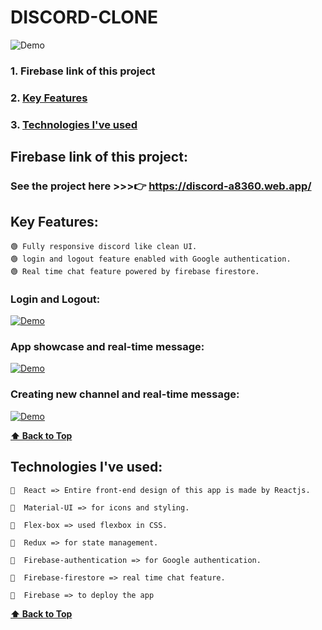# DISCORD-CLONE

![Demo](https://user-images.githubusercontent.com/46050946/122202940-29c64d00-cebb-11eb-944c-a4657ca7d40d.png)

### 1. Firebase link of this project
### 2. [Key Features](#key-features) 
### 3. [Technologies I've used](#technologies-ive-used)
 

## Firebase link of this project:  
   ### See the project here >>>👉   https://discord-a8360.web.app/

## Key Features:

    🟢 Fully responsive discord like clean UI.
    🟢 login and logout feature enabled with Google authentication.
    🟢 Real time chat feature powered by firebase firestore. 
  
  ### Login and Logout:
  
  [![Demo](https://user-images.githubusercontent.com/46050946/122202940-29c64d00-cebb-11eb-944c-a4657ca7d40d.png)](https://user-images.githubusercontent.com/46050946/121813575-3021b280-cc8a-11eb-9e41-5533a78b4423.mp4)
  
  ### App showcase and real-time message:
  
  [![Demo](https://user-images.githubusercontent.com/46050946/122202940-29c64d00-cebb-11eb-944c-a4657ca7d40d.png)](https://user-images.githubusercontent.com/46050946/122202354-9b51cb80-ceba-11eb-9a60-d282de73bda6.mp4)
  
  ### Creating new channel and real-time message:
  
  [![Demo](https://user-images.githubusercontent.com/46050946/122202940-29c64d00-cebb-11eb-944c-a4657ca7d40d.png)](https://user-images.githubusercontent.com/46050946/122202801-026f8000-cebb-11eb-849a-a13a252242f0.mp4)
  
  **[⬆ Back to Top](#discord-clone)**

## Technologies I've used:

    🔷  React => Entire front-end design of this app is made by Reactjs.

    🔷  Material-UI => for icons and styling.

    🔷  Flex-box => used flexbox in CSS.

    🔷  Redux => for state management.

    🔷  Firebase-authentication => for Google authentication.

    🔷  Firebase-firestore => real time chat feature.

    🔷  Firebase => to deploy the app
    
    
  **[⬆ Back to Top](#discord-clone)**

